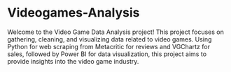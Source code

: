 # Videogames-Analysis

Welcome to the Video Game Data Analysis project! This project focuses on gathering, cleaning, and visualizing data related to video games. Using Python for web scraping from Metacritic for reviews and VGChartz for sales, followed by Power BI for data visualization, this project aims to provide insights into the video game industry.
